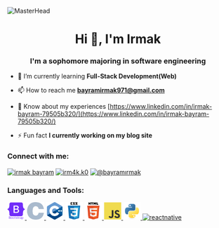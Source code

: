 ![MasterHead](https://media.licdn.com/dms/image/v2/D4D16AQFExTyaGNiiCw/profile-displaybackgroundimage-shrink_200_800/profile-displaybackgroundimage-shrink_200_800/0/1666682963086?e=2147483647&v=beta&t=cxWyERyqdTZOLJMMSNd0kDSjcBxe5WtvumGZVtm1Aoo)

<h1 align="center">Hi 👋, I'm Irmak</h1>
<h3 align="center">I'm a sophomore majoring in software engineering</h3>

- 🌱 I’m currently learning **Full-Stack Development(Web)**

- 📫 How to reach me **bayramirmak971@gmail.com**

- 📄 Know about my experiences [https://www.linkedin.com/in/irmak-bayram-79505b320/](https://www.linkedin.com/in/irmak-bayram-79505b320/)

- ⚡ Fun fact **I currently working on my blog site**

<h3 align="left">Connect with me:</h3>
<p align="left">
<a href="https://linkedin.com/in/irmak bayram" target="blank"><img align="center" src="https://raw.githubusercontent.com/rahuldkjain/github-profile-readme-generator/master/src/images/icons/Social/linked-in-alt.svg" alt="irmak bayram" height="30" width="40" /></a>
<a href="https://instagram.com/irm4k.k0" target="blank"><img align="center" src="https://raw.githubusercontent.com/rahuldkjain/github-profile-readme-generator/master/src/images/icons/Social/instagram.svg" alt="irm4k.k0" height="30" width="40" /></a>
<a href="https://medium.com/@bayramırmak" target="blank"><img align="center" src="https://raw.githubusercontent.com/rahuldkjain/github-profile-readme-generator/master/src/images/icons/Social/medium.svg" alt="@bayramırmak" height="30" width="40" /></a>
</p>

<h3 align="left">Languages and Tools:</h3>
<p align="left"> <a href="https://getbootstrap.com" target="_blank" rel="noreferrer"> <img src="https://raw.githubusercontent.com/devicons/devicon/master/icons/bootstrap/bootstrap-plain-wordmark.svg" alt="bootstrap" width="40" height="40"/> </a> <a href="https://www.cprogramming.com/" target="_blank" rel="noreferrer"> <img src="https://raw.githubusercontent.com/devicons/devicon/master/icons/c/c-original.svg" alt="c" width="40" height="40"/> </a> <a href="https://www.w3schools.com/cpp/" target="_blank" rel="noreferrer"> <img src="https://raw.githubusercontent.com/devicons/devicon/master/icons/cplusplus/cplusplus-original.svg" alt="cplusplus" width="40" height="40"/> </a> <a href="https://www.w3schools.com/css/" target="_blank" rel="noreferrer"> <img src="https://raw.githubusercontent.com/devicons/devicon/master/icons/css3/css3-original-wordmark.svg" alt="css3" width="40" height="40"/> </a> <a href="https://www.w3.org/html/" target="_blank" rel="noreferrer"> <img src="https://raw.githubusercontent.com/devicons/devicon/master/icons/html5/html5-original-wordmark.svg" alt="html5" width="40" height="40"/> </a> <a href="https://developer.mozilla.org/en-US/docs/Web/JavaScript" target="_blank" rel="noreferrer"> <img src="https://raw.githubusercontent.com/devicons/devicon/master/icons/javascript/javascript-original.svg" alt="javascript" width="40" height="40"/> </a> <a href="https://www.python.org" target="_blank" rel="noreferrer"> <img src="https://raw.githubusercontent.com/devicons/devicon/master/icons/python/python-original.svg" alt="python" width="40" height="40"/> </a> <a href="https://reactnative.dev/" target="_blank" rel="noreferrer"> <img src="https://reactnative.dev/img/header_logo.svg" alt="reactnative" width="40" height="40"/> </a> </p>


